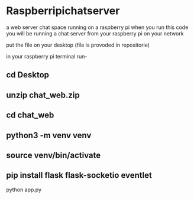 # Raspberripichatserver
a web server chat space running on a raspberry pi
when you run this code you will be running a chat server from your raspberry pi on your network

put the file on your desktop (file is provoded in repositorie)

in your raspberry pi terminal run-

cd Desktop
--------------------------------------
unzip chat_web.zip
--------------------------------------
cd chat_web
--------------------------------------
python3 -m venv venv
--------------------------------------
source venv/bin/activate
--------------------------------------
pip install flask flask-socketio eventlet
--------------------------------------
python app.py
